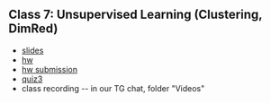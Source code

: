   ## Class 7: Unsupervised Learning (Clustering, DimRed)
   * [slides]()
   * [hw]()
   * [hw submission]()
   * [quiz3](#)
   * class recording -- in our TG chat, folder "Videos"

